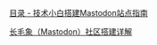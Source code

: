 [目录 - 技术小白搭建Mastodon站点指南](https://pullopen.github.io/catalog/) 

[长毛象（Mastodon）社区搭建详解](https://www.notion.so/Mastodon-042a05ee29a048df8b2c1afd49e4c49b) 

